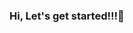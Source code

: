 ### Hi, Let's get started!!!👋

<!--
**Saichannn/Saichannn** is a ✨ _special_ ✨ repository because its `README.md` (this file) appears on your GitHub profile.

Here are some ideas to get you started:

- 🔭 I’m currently working on making a game app out of boredome and how I enjoy playing games, so I look it up on how to make an app.
- 🌱 I’m currently learning how to code because I know the basic of encoding due to my Computer Engineering course.
- 👯 I’m looking to collaborate on unity and to make my app known to all the people around the globe.
- 🤔 I’m looking for help with my app.
- 💬 Ask me about why I 
- 📫 How to reach me: Send a message on my email: saichannnjin@gmail.com
- 😄 Pronouns: ...
- ⚡ Fun fact: I love to play online games especially action games.
-->
